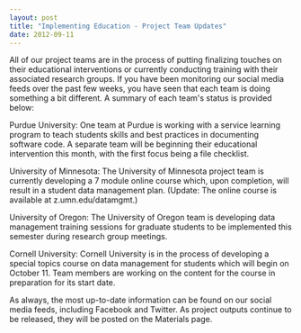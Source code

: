```yaml
---
layout: post
title: "Implementing Education - Project Team Updates"
date: 2012-09-11
---
```


All of our project teams are in the process of putting finalizing touches on their educational interventions or currently conducting training with their associated research groups. If you have been monitoring our social media feeds over the past few weeks, you have seen that each team is doing something a bit different. A summary of each team's status is provided below:

Purdue University: One team at Purdue is working with a service learning program to teach students skills and best practices in documenting software code. A separate team will be beginning their educational intervention this month, with the first focus being a file checklist.

University of Minnesota: The University of Minnesota project team is currently developing a 7 module online course which, upon completion, will result in a student data management plan. (Update: The online course is available at z.umn.edu/datamgmt.)

University of Oregon: The University of Oregon team is developing data management training sessions for graduate students to be implemented this semester during research group meetings.

Cornell University: Cornell University is in the process of developing a special topics course on data management for students which will begin on October 11. Team members are working on the content for the course in preparation for its start date.

As always, the most up-to-date information can be found on our social media feeds, including Facebook and Twitter. As project outputs continue to be released, they will be posted on the Materials page.
